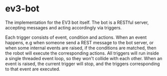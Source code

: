 # ev3-bot

The implementation for the EV3 bot itself. The bot is a RESTful server, accepting messages and acting 
accordingly via triggers.

Each trigger consists of event, condition and actions. When an event happens, e.g when someone send a 
REST message to the bot server, or when some internal events are raised, if the conditions are matched, then
the robot will execute the corresponding actions. All triggers will run inside a single threaded event loop,
so they won't collide with each other. When an event is raised, the current trigger will stop, and the
triggers corresponding to that event are executed.
